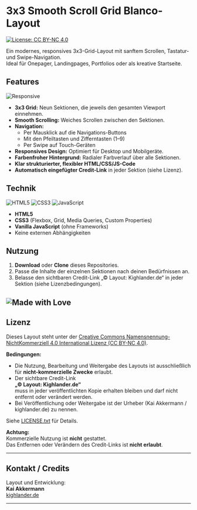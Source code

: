 # 3x3 Smooth Scroll Grid Blanco-Layout
[![License: CC BY-NC 4.0](https://img.shields.io/badge/license-CC--BY--NC%204.0-blue.svg)](https://creativecommons.org/licenses/by-nc/4.0/)

Ein modernes, responsives 3x3-Grid-Layout mit sanftem Scrollen, Tastatur- und Swipe-Navigation.  
Ideal für Onepager, Landingpages, Portfolios oder als kreative Startseite.

## Features
![Responsive](https://img.shields.io/badge/Responsive-Yes-2ecc71?logo=responsive&logoColor=white)
- **3x3 Grid:** Neun Sektionen, die jeweils den gesamten Viewport einnehmen.
- **Smooth Scrolling:** Weiches Scrollen zwischen den Sektionen.
- **Navigation:**
    - Per Mausklick auf die Navigations-Buttons
    - Mit den Pfeiltasten und Zifferntasten (1–9)
    - Per Swipe auf Touch-Geräten
- **Responsives Design:** Optimiert für Desktop und Mobilgeräte.
- **Farbenfroher Hintergrund:** Radialer Farbverlauf über alle Sektionen.
- **Klar strukturierter, flexibler HTML/CSS/JS-Code**
- **Automatisch eingefügter Credit-Link** in jeder Sektion (siehe Lizenz).

## Technik
![HTML5](https://img.shields.io/badge/HTML5-E34F26?logo=html5&logoColor=fff&style=flat)
![CSS3](https://img.shields.io/badge/CSS3-1572B6?logo=css3&logoColor=fff&style=flat)
![JavaScript](https://img.shields.io/badge/JavaScript-F7DF1E?logo=javascript&logoColor=222&style=flat)
- **HTML5**
- **CSS3** (Flexbox, Grid, Media Queries, Custom Properties)
- **Vanilla JavaScript** (ohne Frameworks)
- Keine externen Abhängigkeiten

## Nutzung

1. **Download** oder **Clone** dieses Repositories.
2. Passe die Inhalte der einzelnen Sektionen nach deinen Bedürfnissen an.
3. Belasse den sichtbaren Credit-Link „© Layout: Kighlander.de“ in jeder Sektion (siehe Lizenzbedingungen).

![Made with Love](https://img.shields.io/badge/Made%20with-%E2%9D%A4-red)
---

## Lizenz

Dieses Layout steht unter der [Creative Commons Namensnennung-NichtKommerziell 4.0 International Lizenz (CC BY-NC 4.0)](https://creativecommons.org/licenses/by-nc/4.0/deed.de).

**Bedingungen:**
- Die Nutzung, Bearbeitung und Weitergabe des Layouts ist ausschließlich für **nicht-kommerzielle Zwecke** erlaubt.
- Der sichtbare Credit-Link  
  **„© Layout: Kighlander.de“**  
  muss in jeder veröffentlichten Kopie erhalten bleiben und darf nicht entfernt oder verändert werden.
- Bei Veröffentlichung oder Weitergabe ist der Urheber (Kai Akkermann / kighlander.de) zu nennen.

Siehe [LICENSE.txt](./LICENSE.txt) für Details.

**Achtung:**  
Kommerzielle Nutzung ist **nicht** gestattet.  
Das Entfernen oder Verändern des Credit-Links ist **nicht erlaubt**.

---

## Kontakt / Credits

Layout und Entwicklung:  
**Kai Akkermann**  
[kighlander.de](https://kighlander.de)

---

